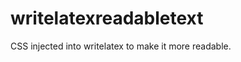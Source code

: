 writelatexreadabletext
======================

CSS injected into writelatex to make it more readable.
